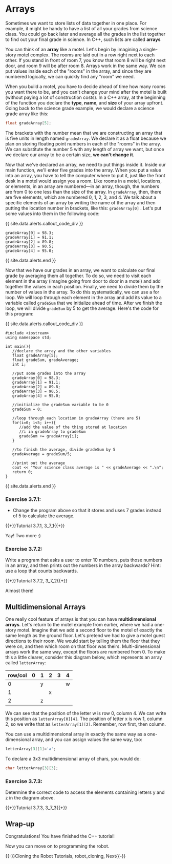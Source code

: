# Arrays

Sometimes we want to store lists of data together in one place. For example, it might be handy to have a list of all your grades from science class. You could go back later and average all the grades in the list together to find out your final grade in science. In C++, such lists are called **arrays**

You can think of an **array** like a motel. Let's begin by imagining a single-story motel complex. The rooms are laid out in a row right next to each other. If you stand in front of room 7, you know that room 8 will be right next door, and room 9 will be after room 8. Arrays work in the same way. We can put values inside each of the "rooms" in the array, and since they are numbered logically, we can quickly find any "room" we need.

When you build a motel, you have to decide ahead of time how many rooms you want there to be, and you can't change your mind after the motel is built (without paying a lot of construction costs). In a C++ array, at the beginning of the function you declare the **type**, **name**, and **size** of your array upfront. Going back to the science grade example, we would declare a science grade array like this:

```cpp
float gradeArray[5];
```

The brackets with the number mean that we are constructing an array that is five units in length named `gradeArray`. We declare it as a float because we plan on storing floating point numbers in each of the "rooms" in the array. We can substitute the number 5 with any length of array we want, but once we declare our array to be a certain size, **we can't change it**.

Now that we've declared an array, we need to put things inside it. Inside our main function, we'll enter five grades into the array. When you put a value into an array, you have to tell the computer where to put it, just like the front desk in a motel would assign you a room. Like rooms in a motel, locations, or elements, in an array are numbered—in an array, though, the numbers are from 0 to one less than the size of the array. In `gradeArray`, then, there are five elements, which are numbered 0, 1, 2, 3, and 4. We talk about a specific elements of an array by writing the name of the array and then putting the location number in brackets, like this: `gradeArray[0]` . Let's put some values into them in the following code:

{{ site.data.alerts.callout_code_div }}
```
gradeArray[0] = 98.3;
gradeArray[1] = 91.1;
gradeArray[2] = 89.8;
gradeArray[3] = 90.5;
gradeArray[4] = 95.0;
```
{{ site.data.alerts.end }}

Now that we have our grades in an array, we want to calculate our final grade by averaging them all together. To do so, we need to visit each element in the array (imagine going from door to door in a motel) and add together the values in each position. Finally, we need to divide them by the number of values in the array. To do this systematically, we can use a for loop. We will loop through each element in the array and add its value to a variable called `gradeSum` that we initialize ahead of time. After we finish the loop, we will divide `gradeSum` by 5 to get the average. Here's the code for this program:

{{ site.data.alerts.callout_code_div }}
```
#include <iostream>
using namespace std;

int main(){
   //declare the array and the other variables
   float gradeArray[5];
   float gradeSum, gradeAverage;
   int i;

   //put some grades into the array
   gradeArray[0] = 98.3;
   gradeArray[1] = 91.1;
   gradeArray[2] = 89.8;
   gradeArray[3] = 90.5;
   gradeArray[4] = 95.0;

   //initialize the gradeSum variable to be 0
   gradeSum = 0;

   //loop through each location in gradeArray (there are 5)
   for(i=0; i<5; i++){
      //add the value of the thing stored at location
      //i in gradeArray to gradeSum
      gradeSum += gradeArray[i];
   }

   //to finish the average, divide gradeSum by 5
   gradeAverage = gradeSum/5;

   //print out the average
   cout << "Your science class average is " << gradeAverage << ".\n";
   return 0;
}
```
{{ site.data.alerts.end }}

### Exercise 3.7.1:

- Change the program above so that it stores and uses 7 grades instead of 5 to calculate the average.

{{+}}Tutorial 3.7.1, 3_7_1{{+}}

Yay! Two more :)

### Exercise 3.7.2:

Write a program that asks a user to enter 10 numbers, puts those numbers in an array, and then prints out the numbers in the array backwards? Hint: use a loop that counts backwards.

{{+}}Tutorial 3.7.2, 3_7_2{{+}}

Almost there!

## Multidimensional Arrays

One really cool feature of arrays is that you can have **multidimensional arrays**. Let's return to the motel example from earlier, where we had a one-story motel. Imagine that we add a second floor to the motel of exactly the same length as the ground floor. Let's pretend we had to give a motel guest directions to their room. We would start by telling them the floor that they were on, and then which room on that floor was theirs. Multi-dimensional arrays work the same way, except the floors are numbered from 0. To make this a little clearer, consider this diagram below, which represents an array called `letterArray`:

|row/col|0|1|2|3|4|
|-------|-|-|-|-|-|
|0      | |y| | |w|
|1      | | |x| | |
|2      | |z| | | |

We can see that the position of the letter w is row 0, column 4. We can write this position as `letterArray[0][4]`. The position of letter x is row 1, column 2, so we write that as `letterArray[1][2]`. Remember, row first, then column.

You can use a multidimensional array in exactly the same way as a one-dimensional array, and you can assign values the same way, too:

```cpp
letterArray[3][1]='a';
```

To declare a 3x3 multidimensional array of chars, you would do:

```cpp
char letterArray[3][3];
```

### Exercise 3.7.3:

Determine the correct code to access the elements containing letters y and z in the diagram above.

{{+}}Tutorial 3.7.3, 3_7_3{{+}}

## Wrap-up

Congratulations! You have finished the C++ tutorial!

Now you can move on to programming the robot.

{{-}}Cloning the Robot Tutorials, robot_cloning, Next{{-}}
